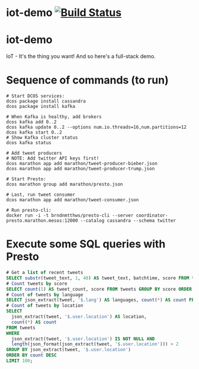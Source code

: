 # iot-demo [![Build Status](https://travis-ci.org/mesosphere/iot-demo.svg?branch=master)](https://travis-ci.org/mesosphere/iot-demo)

# iot-demo
IoT - It's the thing you want! And so here's a full-stack demo.

# Sequence of commands (to run)

```
# Start DCOS services:
dcos package install cassandra
dcos package install kafka

# When Kafka is healthy, add brokers
dcos kafka add 0..2
dcos kafka update 0..2 --options num.io.threads=16,num.partitions=12
dcos kafka start 0..2
# Show Kafka cluster status
dcos kafka status

# Add tweet producers
# NOTE: Add twitter API keys first!
dcos marathon app add marathon/tweet-producer-bieber.json
dcos marathon app add marathon/tweet-producer-trump.json

# Start Presto:
dcos marathon group add marathon/presto.json

# Last, run tweet consumer
dcos marathon app add marathon/tweet-consumer.json

# Run presto-cli:
docker run -i -t brndnmtthws/presto-cli --server coordinator-presto.marathon.mesos:12000 --catalog cassandra --schema twitter
```

# Execute some SQL queries with Presto

```sql
# Get a list of recent tweets
SELECT substr(tweet_text, 1, 40) AS tweet_text, batchtime, score FROM tweets ORDER BY batchtime DESC LIMIT 20;
# Count tweets by score
SELECT count(1) AS tweet_count, score FROM tweets GROUP BY score ORDER BY score;
# Count of tweets by language
SELECT json_extract(tweet, '$.lang') AS languages, count(*) AS count FROM tweets GROUP BY json_extract(tweet, '$.lang') ORDER BY count desc;
# Count of tweets by location
SELECT
  json_extract(tweet, '$.user.location') AS location,
  count(*) AS count
FROM tweets
WHERE
  json_extract(tweet, '$.user.location') IS NOT NULL AND
  length(json_format(json_extract(tweet, '$.user.location'))) > 2
GROUP BY json_extract(tweet, '$.user.location')
ORDER BY count DESC
LIMIT 100;
```
